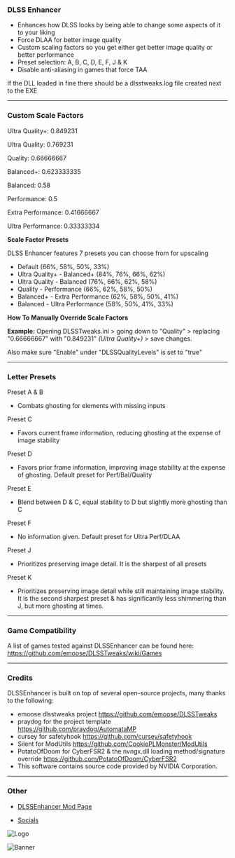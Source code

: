 ### DLSS Enhancer

- Enhances how DLSS looks by being able to change some aspects of it to your liking
- Force DLAA for better image quality
- Custom scaling factors so you get either get better image quality or better performance
- Preset selection: A, B, C, D, E, F, J & K
- Disable anti-aliasing in games that force TAA

If the DLL loaded in fine there should be a dlsstweaks.log file created next to the EXE

---
### Custom Scale Factors

Ultra Quality+: 0.849231

Ultra Quality: 0.769231

Quality: 0.66666667

Balanced+: 0.623333335

Balanced: 0.58

Performance: 0.5

Extra Performance: 0.41666667

Ultra Performance: 0.33333334

**Scale Factor Presets**

DLSS Enhancer features 7 presets you can choose from for upscaling

- Default (66%, 58%, 50%, 33%)
- Ultra Quality+ - Balanced+ (84%, 76%, 66%, 62%)
- Ultra Quality - Balanced (76%, 66%, 62%, 58%)
- Quality - Performance (66%, 62%, 58%, 50%)
- Balanced+ - Extra Performance (62%, 58%, 50%, 41%)
- Balanced - Ultra Performance (58%, 50%, 41%, 33%)


**How To Manually Override Scale Factors**

**Example:** Opening DLSSTweaks.ini > going down to "Quality" > replacing "0.66666667" with "0.849231" *(Ultra Quality+)* > save changes. 

Also make sure "Enable" under "DLSSQualityLevels" is set to "true"

---
### Letter Presets

Preset A & B
- Combats ghosting for elements with missing inputs

Preset C
- Favors current frame information, reducing ghosting at the expense of image stability

Preset D
- Favors prior frame information, improving image stability at the expense of ghosting. Default preset for Perf/Bal/Quality

Preset E
- Blend between D & C, equal stability to D but slightly more ghosting than C

Preset F
- No information given. Default preset for Ultra Perf/DLAA

Preset J
- Prioritizes preserving image detail. It is the sharpest of all presets

Preset K
- Prioritizes preserving image detail while still maintaining image stability. It is the second sharpest preset & has significantly less shimmering than J, but more ghosting at times.

---
### Game Compatibility
A list of games tested against DLSSEnhancer can be found here: https://github.com/emoose/DLSSTweaks/wiki/Games

---
### Credits
DLSSEnhancer is built on top of several open-source projects, many thanks to the following:

- emoose dlsstweaks project https://github.com/emoose/DLSSTweaks
- praydog for the project template https://github.com/praydog/AutomataMP
- cursey for safetyhook https://github.com/cursey/safetyhook
- Silent for ModUtils https://github.com/CookiePLMonster/ModUtils
- PotatoOfDoom for CyberFSR2 & the nvngx.dll loading method/signature override https://github.com/PotatoOfDoom/CyberFSR2
- This software contains source code provided by NVIDIA Corporation.

---
### Other

- [DLSSEnhancer Mod Page](https://www.nexusmods.com/site/mods/998)

- [Socials](https://linktr.ee/Hybred)

![Logo](https://github.com/user-attachments/assets/d567f3ec-76be-46d9-8b12-82380a4d4e5d)

![Banner](https://github.com/user-attachments/assets/9ba6c82e-279e-47ec-bf5e-600a687ee5c0)
